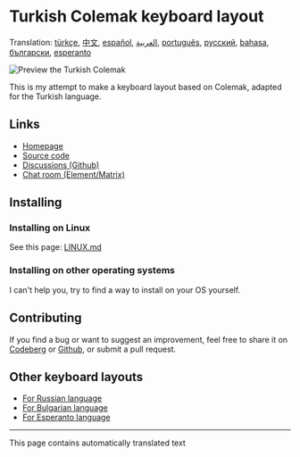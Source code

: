 # Turkish Colemak keyboard layout

Translation: [türkçe](README.tr.md), [中文](README.zh-CN.md), [español](README.es.md), [العربية](README.ar.md), [português](README.pt.md), [русский](README.ru.md), [bahasa](README.id.md), [български](README.bg.md), [esperanto](README.eo.md)

![Preview the Turkish Colemak](./media/preview.png)

This is my attempt to make a keyboard layout based on Colemak, adapted for the Turkish language.

## Links

* [Homepage](https://salif.github.io/colemak-tr/)
* [Source code](https://codeberg.org/salif/colemak-tr)
* [Discussions (Github)](https://github.com/salif/colemak-tr/discussions)
* [Chat room (Element/Matrix)](https://matrix.to/#/#salif-colemak:mozilla.org)

## Installing

### Installing on Linux

See this page: [LINUX.md](./LINUX.md)

### Installing on other operating systems

I can't help you, try to find a way to install on your OS yourself.

## Contributing

If you find a bug or want to suggest an improvement, feel free to share it on [Codeberg] or [Github], or submit a pull request.

[Github]: https://github.com/salif/colemak-tr/discussions
[Codeberg]: https://codeberg.org/salif/colemak-tr/issues

## Other keyboard layouts

* [For Russian language](https://salif.github.io/colemak-ru/)
* [For Bulgarian language](https://salif.github.io/colemak-bg/)
* [For Esperanto language](https://salif.github.io/colemak-eo/)

---

This page contains automatically translated text
